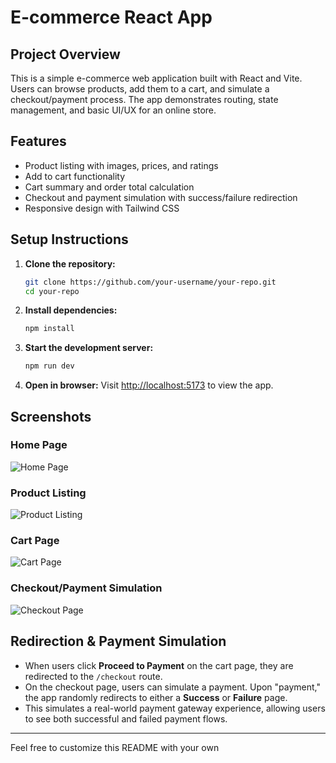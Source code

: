 # E-commerce React App

## Project Overview

This is a simple e-commerce web application built with React and Vite. Users can browse products, add them to a cart, and simulate a checkout/payment process. The app demonstrates routing, state management, and basic UI/UX for an online store.

## Features

- Product listing with images, prices, and ratings
- Add to cart functionality
- Cart summary and order total calculation
- Checkout and payment simulation with success/failure redirection
- Responsive design with Tailwind CSS

## Setup Instructions

1. **Clone the repository:**
   ```bash
   git clone https://github.com/your-username/your-repo.git
   cd your-repo
   ```

2. **Install dependencies:**
   ```bash
   npm install
   ```

3. **Start the development server:**
   ```bash
   npm run dev
   ```

4. **Open in browser:**
   Visit [http://localhost:5173](http://localhost:5173) to view the app.

## Screenshots

### Home Page
![Home Page](./screenshots/homepage.png)

### Product Listing
![Product Listing](./screenshots/products.png)

### Cart Page
![Cart Page](./screenshots/cart.png)

### Checkout/Payment Simulation
![Checkout Page](./screenshots/checkout.png)

## Redirection & Payment Simulation

- When users click **Proceed to Payment** on the cart page, they are redirected to the `/checkout` route.
- On the checkout page, users can simulate a payment. Upon "payment," the app randomly redirects to either a **Success** or **Failure** page.
- This simulates a real-world payment gateway experience, allowing users to see both successful and failed payment flows.

---

Feel free to customize this README with your own
